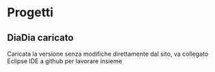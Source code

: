 # Progetti

## DiaDia caricato
Caricata la versione senza modifiche direttamente dal sito, va collegato Eclipse IDE a github per lavorare insieme
